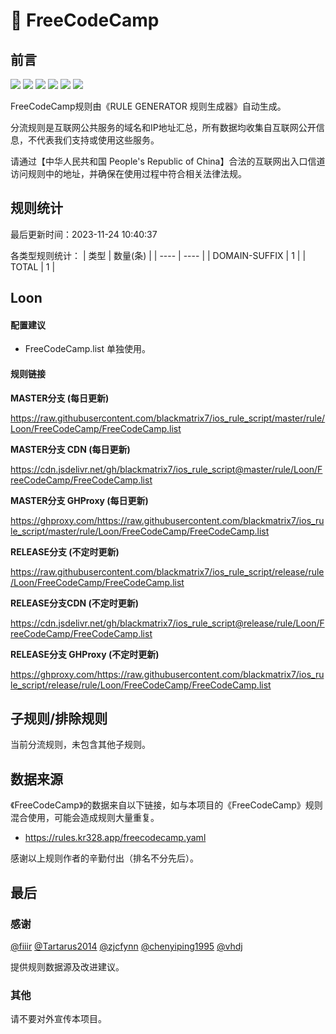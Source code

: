 # 🧸 FreeCodeCamp

## 前言

![](https://shields.io/badge/-移除重复规则-ff69b4) ![](https://shields.io/badge/-DOMAIN与DOMAIN--SUFFIX合并-green) ![](https://shields.io/badge/-DOMAIN--SUFFIX间合并-critical) ![](https://shields.io/badge/-DOMAIN与DOMAIN--KEYWORD合并-9cf) ![](https://shields.io/badge/-DOMAIN--SUFFIX与DOMAIN--KEYWORD合并-blue) ![](https://shields.io/badge/-IP--CIDR(6)合并-blueviolet) 

FreeCodeCamp规则由《RULE GENERATOR 规则生成器》自动生成。

分流规则是互联网公共服务的域名和IP地址汇总，所有数据均收集自互联网公开信息，不代表我们支持或使用这些服务。

请通过【中华人民共和国 People's Republic of China】合法的互联网出入口信道访问规则中的地址，并确保在使用过程中符合相关法律法规。

## 规则统计

最后更新时间：2023-11-24 10:40:37

各类型规则统计：
| 类型 | 数量(条)  | 
| ---- | ----  |
| DOMAIN-SUFFIX | 1  | 
| TOTAL | 1  | 


## Loon 

#### 配置建议
- FreeCodeCamp.list 单独使用。

#### 规则链接
**MASTER分支 (每日更新)**

https://raw.githubusercontent.com/blackmatrix7/ios_rule_script/master/rule/Loon/FreeCodeCamp/FreeCodeCamp.list

**MASTER分支 CDN (每日更新)**

https://cdn.jsdelivr.net/gh/blackmatrix7/ios_rule_script@master/rule/Loon/FreeCodeCamp/FreeCodeCamp.list

**MASTER分支 GHProxy (每日更新)**

https://ghproxy.com/https://raw.githubusercontent.com/blackmatrix7/ios_rule_script/master/rule/Loon/FreeCodeCamp/FreeCodeCamp.list

**RELEASE分支 (不定时更新)**

https://raw.githubusercontent.com/blackmatrix7/ios_rule_script/release/rule/Loon/FreeCodeCamp/FreeCodeCamp.list

**RELEASE分支CDN (不定时更新)**

https://cdn.jsdelivr.net/gh/blackmatrix7/ios_rule_script@release/rule/Loon/FreeCodeCamp/FreeCodeCamp.list

**RELEASE分支 GHProxy (不定时更新)**

https://ghproxy.com/https://raw.githubusercontent.com/blackmatrix7/ios_rule_script/release/rule/Loon/FreeCodeCamp/FreeCodeCamp.list

## 子规则/排除规则


当前分流规则，未包含其他子规则。

## 数据来源

《FreeCodeCamp》的数据来自以下链接，如与本项目的《FreeCodeCamp》规则混合使用，可能会造成规则大量重复。

- https://rules.kr328.app/freecodecamp.yaml


感谢以上规则作者的辛勤付出（排名不分先后）。

## 最后

### 感谢

[@fiiir](https://github.com/fiiir) [@Tartarus2014](https://github.com/Tartarus2014) [@zjcfynn](https://github.com/zjcfynn) [@chenyiping1995](https://github.com/chenyiping1995) [@vhdj](https://github.com/vhdj)

提供规则数据源及改进建议。

### 其他

请不要对外宣传本项目。